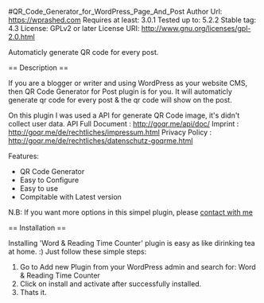 #QR_Code_Generator_for_WordPress_Page_And_Post
Author Url: https://wprashed.com
Requires at least: 3.0.1
Tested up to: 5.2.2
Stable tag: 4.3
License: GPLv2 or later
License URI: http://www.gnu.org/licenses/gpl-2.0.html

Automaticly generate QR code for every post.

== Description ==

If you are a blogger or writer and using WordPress as your website CMS, then QR Code Generator for Post plugin is for you. It will automaticly generate qr code for every post & the qr code will show on the post.

On this plugin I was used a API for generate QR Code image, it's didn't collect user data. 
API Full Document : http://goqr.me/api/doc/
Imprint : http://goqr.me/de/rechtliches/impressum.html
Privacy Policy : http://goqr.me/de/rechtliches/datenschutz-goqrme.html

Features:

*   QR Code Generator
*   Easy to Configure
*   Easy to use
*   Compitable with Latest version

N.B: If you want more options in this simpel plugin, please [contact with me](https://wprashed.com "Rashed - WordPress Developer")

== Installation ==

Installing 'Word & Reading Time Counter' plugin is easy as like dirinking tea at home. :) Just follow these simple steps:

1. Go to Add new Plugin from your WordPress admin and search for: Word & Reading Time Counter
1. Click on install and activate after successfully installed.
1. Thats it.

